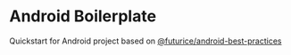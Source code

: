 # Android Boilerplate
Quickstart for Android project based on [@futurice/android-best-practices](https://github.com/futurice/android-best-practices)
